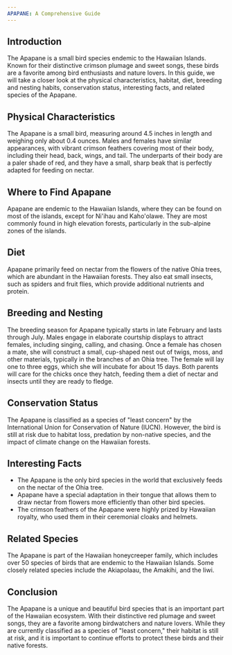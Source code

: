 ```yaml
---
APAPANE: A Comprehensive Guide
---
```


## Introduction

The Apapane is a small bird species endemic to the Hawaiian Islands. Known for their distinctive crimson plumage and sweet songs, these birds are a favorite among bird enthusiasts and nature lovers. In this guide, we will take a closer look at the physical characteristics, habitat, diet, breeding and nesting habits, conservation status, interesting facts, and related species of the Apapane.

## Physical Characteristics

The Apapane is a small bird, measuring around 4.5 inches in length and weighing only about 0.4 ounces. Males and females have similar appearances, with vibrant crimson feathers covering most of their body, including their head, back, wings, and tail. The underparts of their body are a paler shade of red, and they have a small, sharp beak that is perfectly adapted for feeding on nectar.

## Where to Find Apapane

Apapane are endemic to the Hawaiian Islands, where they can be found on most of the islands, except for Ni'ihau and Kaho'olawe. They are most commonly found in high elevation forests, particularly in the sub-alpine zones of the islands.

## Diet

Apapane primarily feed on nectar from the flowers of the native Ohia trees, which are abundant in the Hawaiian forests. They also eat small insects, such as spiders and fruit flies, which provide additional nutrients and protein.

## Breeding and Nesting

The breeding season for Apapane typically starts in late February and lasts through July. Males engage in elaborate courtship displays to attract females, including singing, calling, and chasing. Once a female has chosen a mate, she will construct a small, cup-shaped nest out of twigs, moss, and other materials, typically in the branches of an Ohia tree. The female will lay one to three eggs, which she will incubate for about 15 days. Both parents will care for the chicks once they hatch, feeding them a diet of nectar and insects until they are ready to fledge.

## Conservation Status

The Apapane is classified as a species of "least concern" by the International Union for Conservation of Nature (IUCN). However, the bird is still at risk due to habitat loss, predation by non-native species, and the impact of climate change on the Hawaiian forests.

## Interesting Facts

-   The Apapane is the only bird species in the world that exclusively feeds on the nectar of the Ohia tree.
-   Apapane have a special adaptation in their tongue that allows them to draw nectar from flowers more efficiently than other bird species.
-   The crimson feathers of the Apapane were highly prized by Hawaiian royalty, who used them in their ceremonial cloaks and helmets.

## Related Species

The Apapane is part of the Hawaiian honeycreeper family, which includes over 50 species of birds that are endemic to the Hawaiian Islands. Some closely related species include the Akiapolaau, the Amakihi, and the Iiwi.

## Conclusion

The Apapane is a unique and beautiful bird species that is an important part of the Hawaiian ecosystem. With their distinctive red plumage and sweet songs, they are a favorite among birdwatchers and nature lovers. While they are currently classified as a species of "least concern," their habitat is still at risk, and it is important to continue efforts to protect these birds and their native forests.

